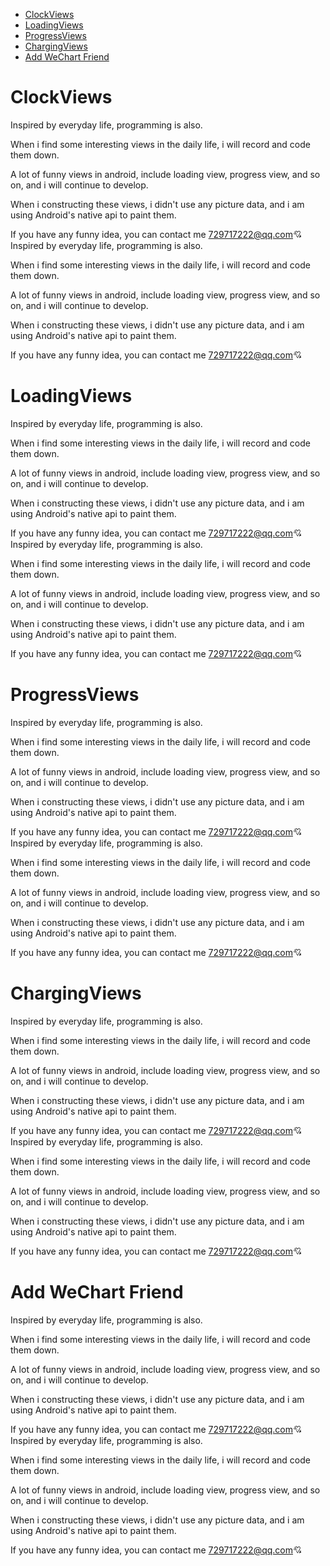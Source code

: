 * [ClockViews](#clockviews)
* [LoadingViews](#loadingviews)
* [ProgressViews](#progressviews)
* [ChargingViews](#chargingviews)
* [Add WeChart Friend](#add-wechart-friend)

# ClockViews
Inspired by everyday life, programming is also.

When i find some interesting views in the daily life, i will record and code them down.

A lot of funny views in android, include loading view, progress view, and so on, and i will continue to develop.

When i constructing these views, i didn't use any picture data, and i am using Android's native api to paint them.

If you have any funny idea, you can contact me 729717222@qq.com💘
Inspired by everyday life, programming is also.

When i find some interesting views in the daily life, i will record and code them down.

A lot of funny views in android, include loading view, progress view, and so on, and i will continue to develop.

When i constructing these views, i didn't use any picture data, and i am using Android's native api to paint them.

If you have any funny idea, you can contact me 729717222@qq.com💘


# LoadingViews
Inspired by everyday life, programming is also.

When i find some interesting views in the daily life, i will record and code them down.

A lot of funny views in android, include loading view, progress view, and so on, and i will continue to develop.

When i constructing these views, i didn't use any picture data, and i am using Android's native api to paint them.

If you have any funny idea, you can contact me 729717222@qq.com💘
Inspired by everyday life, programming is also.

When i find some interesting views in the daily life, i will record and code them down.

A lot of funny views in android, include loading view, progress view, and so on, and i will continue to develop.

When i constructing these views, i didn't use any picture data, and i am using Android's native api to paint them.

If you have any funny idea, you can contact me 729717222@qq.com💘


# ProgressViews
Inspired by everyday life, programming is also.

When i find some interesting views in the daily life, i will record and code them down.

A lot of funny views in android, include loading view, progress view, and so on, and i will continue to develop.

When i constructing these views, i didn't use any picture data, and i am using Android's native api to paint them.

If you have any funny idea, you can contact me 729717222@qq.com💘
Inspired by everyday life, programming is also.

When i find some interesting views in the daily life, i will record and code them down.

A lot of funny views in android, include loading view, progress view, and so on, and i will continue to develop.

When i constructing these views, i didn't use any picture data, and i am using Android's native api to paint them.

If you have any funny idea, you can contact me 729717222@qq.com💘


# ChargingViews
Inspired by everyday life, programming is also.

When i find some interesting views in the daily life, i will record and code them down.

A lot of funny views in android, include loading view, progress view, and so on, and i will continue to develop.

When i constructing these views, i didn't use any picture data, and i am using Android's native api to paint them.

If you have any funny idea, you can contact me 729717222@qq.com💘
Inspired by everyday life, programming is also.

When i find some interesting views in the daily life, i will record and code them down.

A lot of funny views in android, include loading view, progress view, and so on, and i will continue to develop.

When i constructing these views, i didn't use any picture data, and i am using Android's native api to paint them.

If you have any funny idea, you can contact me 729717222@qq.com💘


# Add WeChart Friend
Inspired by everyday life, programming is also.

When i find some interesting views in the daily life, i will record and code them down.

A lot of funny views in android, include loading view, progress view, and so on, and i will continue to develop.

When i constructing these views, i didn't use any picture data, and i am using Android's native api to paint them.

If you have any funny idea, you can contact me 729717222@qq.com💘
Inspired by everyday life, programming is also.

When i find some interesting views in the daily life, i will record and code them down.

A lot of funny views in android, include loading view, progress view, and so on, and i will continue to develop.

When i constructing these views, i didn't use any picture data, and i am using Android's native api to paint them.

If you have any funny idea, you can contact me 729717222@qq.com💘

